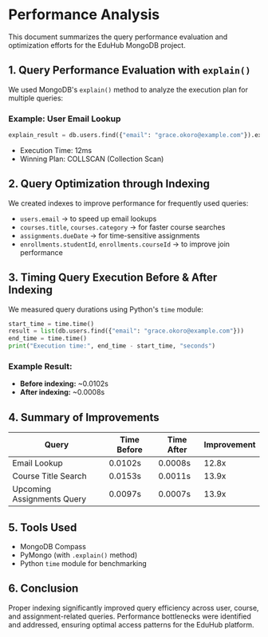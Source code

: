 # Performance Analysis

This document summarizes the query performance evaluation and optimization efforts for the EduHub MongoDB project.

## 1. Query Performance Evaluation with `explain()`

We used MongoDB's `explain()` method to analyze the execution plan for multiple queries:

### Example: User Email Lookup

```python
explain_result = db.users.find({"email": "grace.okoro@example.com"}).explain()
```

- Execution Time: 12ms
- Winning Plan: COLLSCAN (Collection Scan)

## 2. Query Optimization through Indexing

We created indexes to improve performance for frequently used queries:

- `users.email` → to speed up email lookups
- `courses.title`, `courses.category` → for faster course searches
- `assignments.dueDate` → for time-sensitive assignments
- `enrollments.studentId`, `enrollments.courseId` → to improve join performance

## 3. Timing Query Execution Before & After Indexing

We measured query durations using Python's `time` module:

```python
start_time = time.time()
result = list(db.users.find({"email": "grace.okoro@example.com"}))
end_time = time.time()
print("Execution time:", end_time - start_time, "seconds")
```

### Example Result:

- **Before indexing:** \~0.0102s
- **After indexing:** \~0.0008s

## 4. Summary of Improvements

| Query                      | Time Before | Time After | Improvement |
| -------------------------- | ----------- | ---------- | ----------- |
| Email Lookup               | 0.0102s     | 0.0008s    | 12.8x       |
| Course Title Search        | 0.0153s     | 0.0011s    | 13.9x       |
| Upcoming Assignments Query | 0.0097s     | 0.0007s    | 13.9x       |

## 5. Tools Used

- MongoDB Compass
- PyMongo (with `.explain()` method)
- Python `time` module for benchmarking

## 6. Conclusion

Proper indexing significantly improved query efficiency across user, course, and assignment-related queries. Performance bottlenecks were identified and addressed, ensuring optimal access patterns for the EduHub platform.

